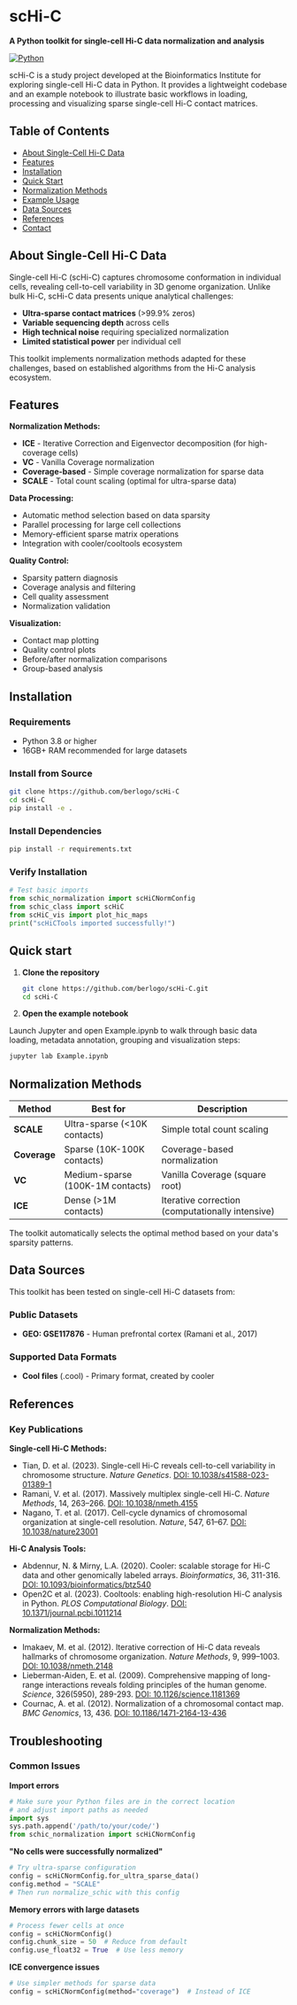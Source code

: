 # scHi-C

**A Python toolkit for single-cell Hi-C data normalization and analysis**

[![Python](https://img.shields.io/badge/Python-3.8%2B-blue.svg)](https://www.python.org/)

scHi-C is a study project developed at the Bioinformatics Institute for exploring single-cell Hi-C data in Python. It provides a lightweight codebase and an example notebook to illustrate basic workflows in loading, processing and visualizing sparse single-cell Hi-C contact matrices.

## Table of Contents

- [About Single-Cell Hi-C Data](#about-single-cell-hi-c-data)
- [Features](#features)
- [Installation](#installation)
- [Quick Start](#quick-start)
- [Normalization Methods](#normalization-methods)
- [Example Usage](#example-usage)
- [Data Sources](#data-sources)
- [References](#references)
- [Contact](#contact)

## About Single-Cell Hi-C Data

Single-cell Hi-C (scHi-C) captures chromosome conformation in individual cells, revealing cell-to-cell variability in 3D genome organization. Unlike bulk Hi-C, scHi-C data presents unique analytical challenges:

- **Ultra-sparse contact matrices** (>99.9% zeros)
- **Variable sequencing depth** across cells  
- **High technical noise** requiring specialized normalization
- **Limited statistical power** per individual cell

This toolkit implements normalization methods adapted for these challenges, based on established algorithms from the Hi-C analysis ecosystem.

## Features

**Normalization Methods:**
- **ICE** - Iterative Correction and Eigenvector decomposition (for high-coverage cells)
- **VC** - Vanilla Coverage normalization  
- **Coverage-based** - Simple coverage normalization for sparse data
- **SCALE** - Total count scaling (optimal for ultra-sparse data)

**Data Processing:**
- Automatic method selection based on data sparsity
- Parallel processing for large cell collections
- Memory-efficient sparse matrix operations
- Integration with cooler/cooltools ecosystem

**Quality Control:**
- Sparsity pattern diagnosis
- Coverage analysis and filtering
- Cell quality assessment
- Normalization validation

**Visualization:**
- Contact map plotting
- Quality control plots  
- Before/after normalization comparisons
- Group-based analysis

## Installation

### Requirements
- Python 3.8 or higher
- 16GB+ RAM recommended for large datasets

### Install from Source
```bash
git clone https://github.com/berlogo/scHi-C
cd scHi-C
pip install -e .
```

### Install Dependencies
```bash
pip install -r requirements.txt
```

### Verify Installation
```python
# Test basic imports
from schic_normalization import scHiCNormConfig
from schic_class import scHiC
from scHiC_vis import plot_hic_maps
print("scHiCTools imported successfully!")
```


## Quick start

1. **Clone the repository**  
   ```bash
   git clone https://github.com/berlogo/scHi-C.git
   cd scHi-C
   ```
   
2. **Open the example notebook**

Launch Jupyter and open Example.ipynb to walk through basic data loading, metadata annotation, grouping and visualization steps:
   ```bash
   jupyter lab Example.ipynb
   ```

## Normalization Methods

| Method | Best for | Description |
|--------|----------|-------------|
| **SCALE** | Ultra-sparse (<10K contacts) | Simple total count scaling |
| **Coverage** | Sparse (10K-100K contacts) | Coverage-based normalization |
| **VC** | Medium-sparse (100K-1M contacts) | Vanilla Coverage (square root) |
| **ICE** | Dense (>1M contacts) | Iterative correction (computationally intensive) |

The toolkit automatically selects the optimal method based on your data's sparsity patterns.


## Data Sources

This toolkit has been tested on single-cell Hi-C datasets from:

### Public Datasets
- **GEO: GSE117876** - Human prefrontal cortex (Ramani et al., 2017)  

### Supported Data Formats
- **Cool files** (.cool) - Primary format, created by cooler

## References

### Key Publications

**Single-cell Hi-C Methods:**
- Tian, D. et al. (2023). Single-cell Hi-C reveals cell-to-cell variability in chromosome structure. *Nature Genetics*. [DOI: 10.1038/s41588-023-01389-1](https://doi.org/10.1038/s41588-023-01389-1)
- Ramani, V. et al. (2017). Massively multiplex single-cell Hi-C. *Nature Methods*, 14, 263–266. [DOI: 10.1038/nmeth.4155](https://doi.org/10.1038/nmeth.4155)
- Nagano, T. et al. (2017). Cell-cycle dynamics of chromosomal organization at single-cell resolution. *Nature*, 547, 61–67. [DOI: 10.1038/nature23001](https://doi.org/10.1038/nature23001)

**Hi-C Analysis Tools:**
- Abdennur, N. & Mirny, L.A. (2020). Cooler: scalable storage for Hi-C data and other genomically labeled arrays. *Bioinformatics*, 36, 311-316. [DOI: 10.1093/bioinformatics/btz540](https://doi.org/10.1093/bioinformatics/btz540)
- Open2C et al. (2023). Cooltools: enabling high-resolution Hi-C analysis in Python. *PLOS Computational Biology*. [DOI: 10.1371/journal.pcbi.1011214](https://doi.org/10.1371/journal.pcbi.1011214)

**Normalization Methods:**
- Imakaev, M. et al. (2012). Iterative correction of Hi-C data reveals hallmarks of chromosome organization. *Nature Methods*, 9, 999–1003. [DOI: 10.1038/nmeth.2148](https://doi.org/10.1038/nmeth.2148)
- Lieberman-Aiden, E. et al. (2009). Comprehensive mapping of long-range interactions reveals folding principles of the human genome. *Science*, 326(5950), 289-293. [DOI: 10.1126/science.1181369](https://doi.org/10.1016/j.plantsci.2025.112557)
- Cournac, A. et al. (2012). Normalization of a chromosomal contact map. *BMC Genomics*, 13, 436. [DOI: 10.1186/1471-2164-13-436](https://doi.org/10.1186/1471-2164-13-436)

## Troubleshooting

### Common Issues

**Import errors**
```python
# Make sure your Python files are in the correct location
# and adjust import paths as needed
import sys
sys.path.append('/path/to/your/code/')
from schic_normalization import scHiCNormConfig
```

**"No cells were successfully normalized"**
```python
# Try ultra-sparse configuration
config = scHiCNormConfig.for_ultra_sparse_data()
config.method = "SCALE"
# Then run normalize_schic with this config
```

**Memory errors with large datasets**
```python
# Process fewer cells at once
config = scHiCNormConfig()
config.chunk_size = 50  # Reduce from default
config.use_float32 = True  # Use less memory
```

**ICE convergence issues**
```python
# Use simpler methods for sparse data
config = scHiCNormConfig(method="coverage")  # Instead of ICE
```